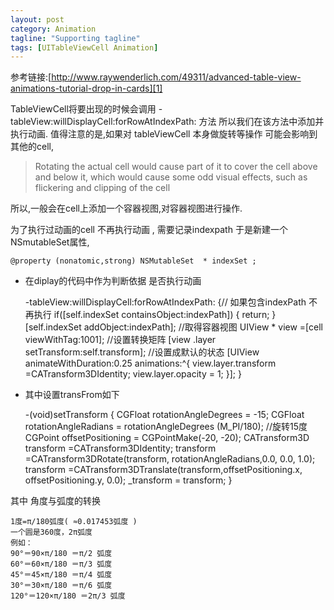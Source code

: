 ```yaml
---
layout: post
category: Animation
tagline: "Supporting tagline"
tags: [UITableViewCell Animation]
---
```


参考链接:[http://www.raywenderlich.com/49311/advanced-table-view-animations-tutorial-drop-in-cards][1]

TableViewCell将要出现的时候会调用
-tableView:willDisplayCell:forRowAtIndexPath: 方法
所以我们在该方法中添加并执行动画.
值得注意的是,如果对 tableViewCell 本身做旋转等操作 可能会影响到其他的cell,

> Rotating the actual cell would cause part of it to cover the cell above and below it, which would cause some odd visual effects, such as flickering and clipping of the cell


所以,一般会在cell上添加一个容器视图,对容器视图进行操作.

为了执行过动画的cell 不再执行动画 , 需要记录indexpath 于是新建一个NSmutableSet属性,

	@property (nonatomic,strong) NSMutableSet  * indexSet ;

* 在diplay的代码中作为判断依据 是否执行动画


	-tableView:willDisplayCell:forRowAtIndexPath:
	{// 如果包含indexPath 不再执行
	if([self.indexSet containsObject:indexPath])
	{
	return;
	}
	[self.indexSet addObject:indexPath];
	//取得容器视图
	UIView * view =[cell viewWithTag:1001];
	//设置转换矩阵
	[view .layer setTransform:self.transform];
	//设置成默认的状态
	[UIView animateWithDuration:0.25 animations:^{
	view.layer.transform =CATransform3DIdentity;
	view.layer.opacity = 1;
	}];
	}
	


* 其中设置transFrom如下


	-(void)setTransform
	{
	CGFloat rotationAngleDegrees = -15;
	CGFloat rotationAngleRadians = rotationAngleDegrees (M_PI/180); //旋转15度
	CGPoint offsetPositioning = CGPointMake(-20, -20);
	CATransform3D transform =CATransform3DIdentity;
	transform =CATransform3DRotate(transform, rotationAngleRadians,0.0, 0.0, 1.0);
	transform =CATransform3DTranslate(transform,offsetPositioning.x, offsetPositioning.y, 0.0);
	_transform = transform;
	}
	

其中 角度与弧度的转换



	1度=π/180弧度( ≈0.017453弧度 ) 
	一个圆是360度，2π弧度
	例如： 
	90°＝90×π/180 ＝π/2 弧度 
	60°＝60×π/180 ＝π/3 弧度 
	45°＝45×π/180 ＝π/4 弧度 
	30°＝30×π/180 ＝π/6 弧度 
	120°＝120×π/180 ＝2π/3 弧度
	

[1]:	http://www.raywenderlich.com/49311/advanced-table-view-animations-tutorial-drop-in-cards